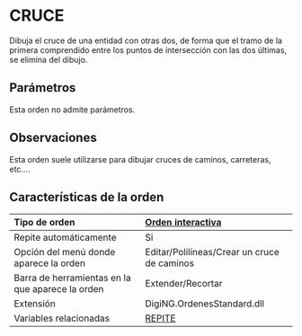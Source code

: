 # CRUCE

Dibuja el cruce de una entidad con otras dos, de forma que el tramo de la primera comprendido entre los puntos de intersección con las dos últimas, se elimina del dibujo.

## Parámetros

Esta orden no admite parámetros.

## Observaciones

Esta orden suele utilizarse para dibujar cruces de caminos, carreteras, etc....

## Características de la orden

| Tipo de orden | [Orden interactiva](cruce.md) |
| :--- | :--- |
| Repite automáticamente | Si |
| Opción del menú donde aparece la orden | Editar/Polilíneas/Crear un cruce de caminos |
| Barra de herramientas en la que aparece la orden | Extender/Recortar |
| Extensión | DigiNG.OrdenesStandard.dll |
| Variables relacionadas | [REPITE](/digi3d-net/referencia/ventana-de-dibujo/ordenes/c/REPITE.html) |

